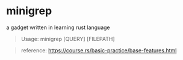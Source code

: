 # minigrep
a gadget written in learning rust language


> Usage: minigrep [QUERY] [FILEPATH]

> reference: https://course.rs/basic-practice/base-features.html
